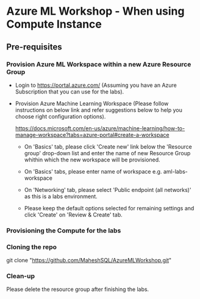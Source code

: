 # Azure ML Workshop - When using Compute Instance

## Pre-requisites 

### Provision Azure ML Workspace within a new Azure Resource Group

- Login to https://portal.azure.com/ (Assuming you have an Azure Subscription that you can use for the labs).

- Provision Azure Machine Learning Workspace (Please follow instructions on below link and refer suggestions below to help you choose right configuration options).

  https://docs.microsoft.com/en-us/azure/machine-learning/how-to-manage-workspace?tabs=azure-portal#create-a-workspace
  
  - On 'Basics' tab, please click 'Create new' link below the 'Resource group' drop-down list and enter the name of new Resource Group whithin which the new workspace will be provisioned.
  
  - On 'Basics' tabs, please enter name of workspace e.g. aml-labs-workspace
  
  - On 'Networking' tab, please select 'Public endpoint (all networks)' as this is a labs environment.
  
  - Please keep the default options selected for remaining settings and click 'Create' on 'Review & Create' tab.
  
### Provisioning the Compute for the labs

### Cloning the repo

git clone "https://github.com/MaheshSQL/AzureMLWorkshop.git"

### Clean-up
Please delete the resource group after finishing the labs.
